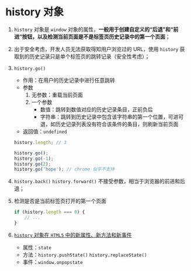 # history 对象
1. `history` 对象是 `window` 对象的属性，**一般用于创建自定义的“后退”和“前进”按钮，以及检测当前页面是不是标签页历史记录中的第一个页面**；

2. 出于安全考虑，开发人员无法获取得知用户浏览过的 URL，使用 `history` 获取到的历史记录只是单个标签页的跳转记录（安全性考虑）；

3. `history.go()`
    * 作用：在用户的历史记录中进行任意跳转
    * 参数
        1. 无参数：重载当前页面
        2. 一个参数
            * 数值：跳转到数值对应的历史记录条目，正前负后
            * 字符串：跳转到历史记录中包含该字符串的第一个位置，可进可退，如历史记录列表没有符合该条件的条目，则刷新当前页面
    * 返回值：`undefined`

    ```javascript
    history.length; // 3

    history.go();
    history.go(-1);
    history.go(2);
    history.go('hope'); // chrome 似乎不支持
    ```

4. `history.back()` `history.forward()` 不接受参数，相当于浏览器的前进和后退；

5. 检测是否是当前标签页打开的第一个页面
    ```javascript
    if (history.length === 0) {
        // ...
    }
    ```

6. [`history` 对象在 `HTML5` 中的新属性、新方法和新事件][1]
    * 属性：`state`
    * 方法：`history.pushState()` `history.replaceState()`
    * 事件：`window.onpopstate`



  [1]: https://www.zybuluo.com/yangfch3/note/241234
